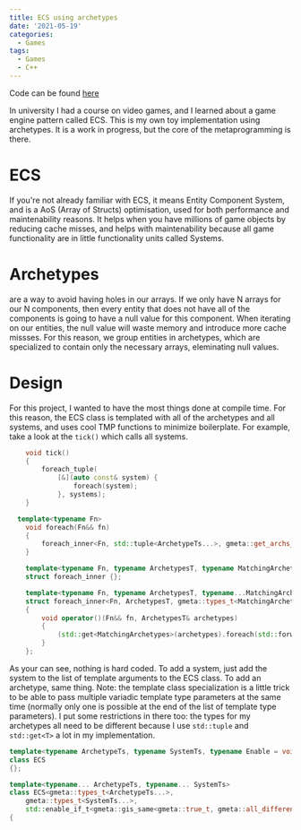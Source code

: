 ```yaml
---
title: ECS using archetypes
date: '2021-05-19'
categories:
  - Games
tags:
  - Games
  - C++
---
```


Code can be found [here](https://github.com/geranim0/boidsECS)

In university I had a course on video games, and I learned about a game engine pattern called ECS. This is my own toy implementation using archetypes. It is a work in progress, but the core of the metaprogramming is there.

# ECS
If you're not already familiar with ECS, it means Entity Component System, and is a AoS (Array of Structs) optimisation, used for both performance and maintenability reasons. It helps when you have millions of game objects by reducing cache misses, and helps with maintenability because all game functionality are in little functionality units called Systems.

# Archetypes
are a way to avoid having holes in our arrays. If we only have N arrays for our N components, then every entity that does not have all of the components is going to have a null value for this component. When iterating on our entities, the null value will waste memory and introduce more cache missses. For this reason, we group entities in archetypes, which are specialized to contain only the necessary arrays, eleminating null values.

# Design
For this project, I wanted to have the most things done at compile time. For this reason, the ECS class is templated with all of the archetypes and all systems, and uses cool TMP functions to minimize boilerplate. For example, take a look at the `tick()` which calls all systems.

```c++
	void tick()
	{
		foreach_tuple(
			[&](auto const& system) {
				foreach(system);
			}, systems);
	}

  template<typename Fn>
	void foreach(Fn&& fn)
	{
		foreach_inner<Fn, std::tuple<ArchetypeTs...>, gmeta::get_archs_from_system_t<gmeta::types_t<ArchetypeTs...>, Fn>>{}(std::forward<Fn>(fn), archetypes);
	}

	template<typename Fn, typename ArchetypesT, typename MatchingArchetypes>
	struct foreach_inner {};

	template<typename Fn, typename ArchetypesT, typename...MatchingArchetypes>
	struct foreach_inner<Fn, ArchetypesT, gmeta::types_t<MatchingArchetypes...>>
	{
		void operator()(Fn&& fn, ArchetypesT& archetypes)
		{
			(std::get<MatchingArchetypes>(archetypes).foreach(std::forward<Fn>(fn)), ...);
		}
	};
```

As your can see, nothing is hard coded. To add a system, just add the system to the list of template arguments to the ECS class. To add an archetype, same thing. Note: the template class specialization is a little trick to be able to pass multiple variadic template type parameters at the same time (normally only one is possible at the end of the list of template type parameters). I put some restrictions in there too: the types for my archetypes all need to be different because I use `std::tuple` and `std::get<T>` a lot in my implementation.

```c++
template<typename ArchetypeTs, typename SystemTs, typename Enable = void>
class ECS
{};

template<typename... ArchetypeTs, typename... SystemTs>
class ECS<gmeta::types_t<ArchetypeTs...>,
	gmeta::types_t<SystemTs...>, 
	std::enable_if_t<gmeta::gis_same<gmeta::true_t, gmeta::all_different_t<gmeta::types_t<ArchetypeTs...>>>::value>>
{
```

